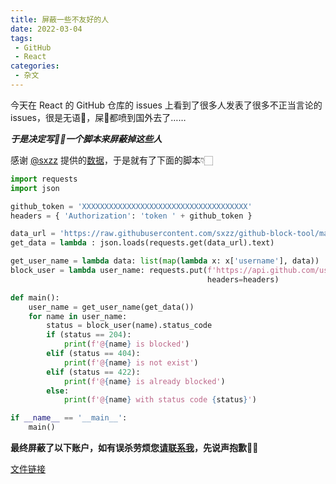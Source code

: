 ```yaml
---
title: 屏蔽一些不友好的人
date: 2022-03-04
tags:
 - GitHub
 - React
categories:
 - 杂文
---
```


今天在 React 的 GitHub 仓库的 issues 上看到了很多人发表了很多不正当言论的 issues，很是无语💬，屎💩都喷到国外去了……

***于是决定写✍🏻️一个脚本来屏蔽掉这些人***

<!-- more -->

感谢 [@sxzz](https://github.com/sxzz) 提供的[数据](https://raw.githubusercontent.com/sxzz/github-block-tool/main/analyze.json)，于是就有了下面的脚本👇🏻

```Python
import requests
import json

github_token = 'XXXXXXXXXXXXXXXXXXXXXXXXXXXXXXXXXXXXX'
headers = { 'Authorization': 'token ' + github_token }

data_url = 'https://raw.githubusercontent.com/sxzz/github-block-tool/main/analyze.json'
get_data = lambda : json.loads(requests.get(data_url).text)

get_user_name = lambda data: list(map(lambda x: x['username'], data))
block_user = lambda user_name: requests.put(f'https://api.github.com/user/blocks/{user_name}',
                                            headers=headers)

def main():
    user_name = get_user_name(get_data())
    for name in user_name:
        status = block_user(name).status_code
        if (status == 204):
            print(f'@{name} is blocked')
        elif (status == 404):
            print(f'@{name} is not exist')
        elif (status == 422):
            print(f'@{name} is already blocked')
        else:
            print(f'@{name} with status code {status}')

if __name__ == '__main__':
    main()
```

**最终屏蔽了以下账户，如有误杀劳烦您[请联系我](mailto:i@fatpandac.com?subject=被误杀)，先说声抱歉🙏🏻**

[文件链接](https://gist.github.com/Fatpandac/61b82660e13b9f58d072938c93b3c947#file-blocker-txt)
